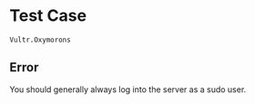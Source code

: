# Test Case

    Vultr.Oxymorons

## Error

You should generally always log into the server as a sudo user.
